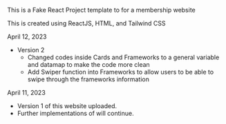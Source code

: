 This is a Fake React Project template to for a membership website

This is created using ReactJS, HTML, and Tailwind CSS

April 12, 2023
- Version 2
    - Changed codes inside Cards and Frameworks to a general variable and datamap to make the code more clean
    - Add Swiper function into Frameworks to allow users to be able to swipe through the frameworks information

April 11, 2023
- Version 1 of this website uploaded.
- Further implementations of will continue.